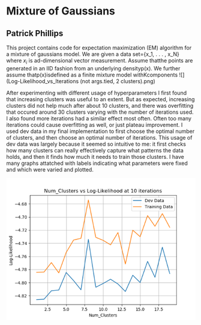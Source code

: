 # Mixture of Gaussians
## Patrick Phillips

This project contains code for expectation maximization (EM) algorithm for a mixture of gaussians model. We are given a 
data set={x_1, . . . , x_N} where $x_i$ is ad-dimensional vector measurement. Assume thatthe points are generated in an IID fashion from an underlying densityp(x). We further assume thatp(x)isdefined as a finite mixture model withKcomponents 
![](Log-Likelihood_vs_Iterations (not args.tied, 2 clusters).png)

After experimenting with different usage of hyperparameters I first found that increasing clusters was useful to an extent.
But as expected, increasing clusters did not help much after about 10 clusters, and there was overfitting that occured around 30 clusters varying with the number of iterations used.
I also found more iterations had a similar effect most often. Often too many iterations could cause overfitting as well, or just plateau improvement.
I used dev data in my final implementation to first choose the optimal number of clusters, and then choose an optimal number of iterations.
This usage of dev data was largely because it seemed so intuitive to me: it first checks how many clusters can really effectively capture what patterns the data holds, and then it finds how much it needs to train those clusters.
I have many graphs attatched with labels indicating what parameters were fixed and which were varied and plotted. 

![](Log-Likelihood_vs_Num_Clusters.png)



